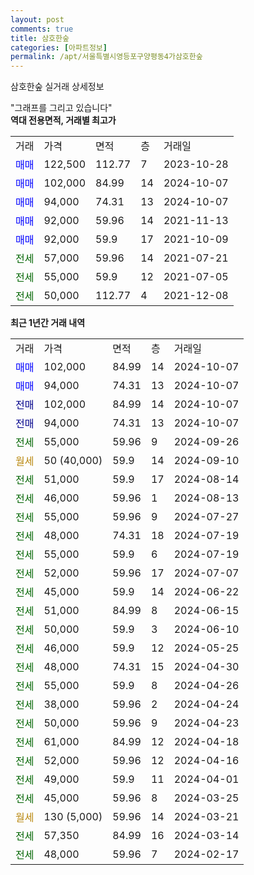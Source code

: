 ```yaml
---
layout: post
comments: true
title: 삼호한숲
categories: [아파트정보]
permalink: /apt/서울특별시영등포구양평동4가삼호한숲
---
```


삼호한숲 실거래 상세정보

<script type="text/javascript">
  google.charts.load('current', {'packages':['line', 'corechart']});
  google.charts.setOnLoadCallback(drawChart);

  function drawChart() {
    var data = new google.visualization.DataTable();
    data.addColumn('date', '거래일');
    data.addColumn('number', "매매");
    data.addColumn('number', "전세");
    data.addColumn('number', "전매");

    data.addRows([[new Date(Date.parse("2024-10-07")), 102000, null, null], [new Date(Date.parse("2024-10-07")), 94000, null, null], [new Date(Date.parse("2024-10-07")), null, null, 102000], [new Date(Date.parse("2024-10-07")), null, null, 94000], [new Date(Date.parse("2024-09-26")), null, 55000, null], [new Date(Date.parse("2024-09-10")), null, null, null], [new Date(Date.parse("2024-08-14")), null, 51000, null], [new Date(Date.parse("2024-08-13")), null, 46000, null], [new Date(Date.parse("2024-07-27")), null, 55000, null], [new Date(Date.parse("2024-07-19")), null, 48000, null], [new Date(Date.parse("2024-07-19")), null, 55000, null], [new Date(Date.parse("2024-07-07")), null, 52000, null], [new Date(Date.parse("2024-06-22")), null, 45000, null], [new Date(Date.parse("2024-06-15")), null, 51000, null], [new Date(Date.parse("2024-06-10")), null, 50000, null], [new Date(Date.parse("2024-05-25")), null, 46000, null], [new Date(Date.parse("2024-04-30")), null, 48000, null], [new Date(Date.parse("2024-04-26")), null, 55000, null], [new Date(Date.parse("2024-04-24")), null, 38000, null], [new Date(Date.parse("2024-04-23")), null, 50000, null], [new Date(Date.parse("2024-04-18")), null, 61000, null], [new Date(Date.parse("2024-04-16")), null, 52000, null], [new Date(Date.parse("2024-04-01")), null, 49000, null], [new Date(Date.parse("2024-03-25")), null, 45000, null], [new Date(Date.parse("2024-03-21")), null, null, null], [new Date(Date.parse("2024-03-14")), null, 57350, null], [new Date(Date.parse("2024-02-17")), null, 48000, null]]);

    var options = {
      hAxis: {
        format: 'yyyy/MM/dd'
      },    
      lineWidth: 0,
      pointsVisible: true,    
      title: '최근 1년간 유형별 실거래가 분포',
      legend: { position: 'bottom' }
    };

    var formatter = new google.visualization.NumberFormat({pattern:'###,###'} );
    formatter.format(data, 1);
    formatter.format(data, 2);
    
    setTimeout(function() {
        var chart = new google.visualization.LineChart(document.getElementById('columnchart_material'));
        chart.draw(data, (options));
        document.getElementById('loading').style.display = 'none';
    }, 200);
  }
</script>


<div id="loading" style="z-index:20; display: block; margin-left: 0px">"그래프를 그리고 있습니다"</div>
<div id="columnchart_material" style="width: 95%; margin-left: 0px; display: block"></div>
<!-- contents start -->
<b>역대 전용면적, 거래별 최고가</b>
<table class="sortable">
    <tr>
      <td>거래</td>
      <td>가격</td>
      <td>면적</td>
      <td>층</td>
      <td>거래일</td>
    </tr>
        <tr>
          <td><a style="color: blue">매매</a></td>
          <td>122,500</td>
          <td>112.77</td>
          <td>7</td>
          <td>2023-10-28</td>
        </tr>            <tr>
          <td><a style="color: blue">매매</a></td>
          <td>102,000</td>
          <td>84.99</td>
          <td>14</td>
          <td>2024-10-07</td>
        </tr>            <tr>
          <td><a style="color: blue">매매</a></td>
          <td>94,000</td>
          <td>74.31</td>
          <td>13</td>
          <td>2024-10-07</td>
        </tr>            <tr>
          <td><a style="color: blue">매매</a></td>
          <td>92,000</td>
          <td>59.96</td>
          <td>14</td>
          <td>2021-11-13</td>
        </tr>            <tr>
          <td><a style="color: blue">매매</a></td>
          <td>92,000</td>
          <td>59.9</td>
          <td>17</td>
          <td>2021-10-09</td>
        </tr>        
        <tr>
              <td><a style="color: darkgreen">전세</a></td>
              <td>57,000</td>
              <td>59.96</td>
              <td>14</td>
              <td>2021-07-21</td>
            </tr>            <tr>
              <td><a style="color: darkgreen">전세</a></td>
              <td>55,000</td>
              <td>59.9</td>
              <td>12</td>
              <td>2021-07-05</td>
            </tr>            <tr>
              <td><a style="color: darkgreen">전세</a></td>
              <td>50,000</td>
              <td>112.77</td>
              <td>4</td>
              <td>2021-12-08</td>
            </tr>        
    
</table>

<b>최근 1년간 거래 내역</b>

<table class="sortable">
    <tr>
      <td>거래</td>
      <td>가격</td>
      <td>면적</td>
      <td>층</td>
      <td>거래일</td>
    </tr>
    <tr>
      <td><a style="color: blue">매매</a></td>
      <td>102,000</td>
      <td>84.99</td>
      <td>14</td>
      <td>2024-10-07</td>
    </tr>          <tr>
      <td><a style="color: blue">매매</a></td>
      <td>94,000</td>
      <td>74.31</td>
      <td>13</td>
      <td>2024-10-07</td>
    </tr>          <tr>
      <td><a style="color: darkblue">전매</a></td>
      <td>102,000</td>
      <td>84.99</td>
      <td>14</td>
      <td>2024-10-07</td>
    </tr>          <tr>
      <td><a style="color: darkblue">전매</a></td>
      <td>94,000</td>
      <td>74.31</td>
      <td>13</td>
      <td>2024-10-07</td>
    </tr>          <tr>
      <td><a style="color: darkgreen">전세</a></td>
      <td>55,000</td>
      <td>59.96</td>
      <td>9</td>
      <td>2024-09-26</td>
    </tr>          <tr>
      <td><a style="color: darkgoldenrod">월세</a></td>
      <td>50 (40,000)</td>
      <td>59.9</td>
      <td>14</td>
      <td>2024-09-10</td>
    </tr>          <tr>
      <td><a style="color: darkgreen">전세</a></td>
      <td>51,000</td>
      <td>59.9</td>
      <td>17</td>
      <td>2024-08-14</td>
    </tr>          <tr>
      <td><a style="color: darkgreen">전세</a></td>
      <td>46,000</td>
      <td>59.96</td>
      <td>1</td>
      <td>2024-08-13</td>
    </tr>          <tr>
      <td><a style="color: darkgreen">전세</a></td>
      <td>55,000</td>
      <td>59.96</td>
      <td>9</td>
      <td>2024-07-27</td>
    </tr>          <tr>
      <td><a style="color: darkgreen">전세</a></td>
      <td>48,000</td>
      <td>74.31</td>
      <td>18</td>
      <td>2024-07-19</td>
    </tr>          <tr>
      <td><a style="color: darkgreen">전세</a></td>
      <td>55,000</td>
      <td>59.9</td>
      <td>6</td>
      <td>2024-07-19</td>
    </tr>          <tr>
      <td><a style="color: darkgreen">전세</a></td>
      <td>52,000</td>
      <td>59.96</td>
      <td>17</td>
      <td>2024-07-07</td>
    </tr>          <tr>
      <td><a style="color: darkgreen">전세</a></td>
      <td>45,000</td>
      <td>59.9</td>
      <td>14</td>
      <td>2024-06-22</td>
    </tr>          <tr>
      <td><a style="color: darkgreen">전세</a></td>
      <td>51,000</td>
      <td>84.99</td>
      <td>8</td>
      <td>2024-06-15</td>
    </tr>          <tr>
      <td><a style="color: darkgreen">전세</a></td>
      <td>50,000</td>
      <td>59.9</td>
      <td>3</td>
      <td>2024-06-10</td>
    </tr>          <tr>
      <td><a style="color: darkgreen">전세</a></td>
      <td>46,000</td>
      <td>59.9</td>
      <td>12</td>
      <td>2024-05-25</td>
    </tr>          <tr>
      <td><a style="color: darkgreen">전세</a></td>
      <td>48,000</td>
      <td>74.31</td>
      <td>15</td>
      <td>2024-04-30</td>
    </tr>          <tr>
      <td><a style="color: darkgreen">전세</a></td>
      <td>55,000</td>
      <td>59.9</td>
      <td>8</td>
      <td>2024-04-26</td>
    </tr>          <tr>
      <td><a style="color: darkgreen">전세</a></td>
      <td>38,000</td>
      <td>59.96</td>
      <td>2</td>
      <td>2024-04-24</td>
    </tr>          <tr>
      <td><a style="color: darkgreen">전세</a></td>
      <td>50,000</td>
      <td>59.96</td>
      <td>9</td>
      <td>2024-04-23</td>
    </tr>          <tr>
      <td><a style="color: darkgreen">전세</a></td>
      <td>61,000</td>
      <td>84.99</td>
      <td>12</td>
      <td>2024-04-18</td>
    </tr>          <tr>
      <td><a style="color: darkgreen">전세</a></td>
      <td>52,000</td>
      <td>59.96</td>
      <td>12</td>
      <td>2024-04-16</td>
    </tr>          <tr>
      <td><a style="color: darkgreen">전세</a></td>
      <td>49,000</td>
      <td>59.9</td>
      <td>11</td>
      <td>2024-04-01</td>
    </tr>          <tr>
      <td><a style="color: darkgreen">전세</a></td>
      <td>45,000</td>
      <td>59.96</td>
      <td>8</td>
      <td>2024-03-25</td>
    </tr>          <tr>
      <td><a style="color: darkgoldenrod">월세</a></td>
      <td>130 (5,000)</td>
      <td>59.96</td>
      <td>14</td>
      <td>2024-03-21</td>
    </tr>          <tr>
      <td><a style="color: darkgreen">전세</a></td>
      <td>57,350</td>
      <td>84.99</td>
      <td>16</td>
      <td>2024-03-14</td>
    </tr>          <tr>
      <td><a style="color: darkgreen">전세</a></td>
      <td>48,000</td>
      <td>59.96</td>
      <td>7</td>
      <td>2024-02-17</td>
    </tr>      </table>
<!-- contents end -->    

